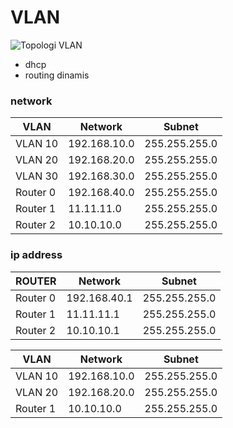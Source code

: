 # VLAN

![Topologi VLAN](https://github.com/user-attachments/assets/9195a71d-8a1e-4c2c-909a-198a53bd825d)

- dhcp
- routing dinamis

### network
|   VLAN  | Network       | Subnet         |
|--------|---------------|----------------|
| VLAN 10 | 192.168.10.0 | 255.255.255.0  |
| VLAN 20 | 192.168.20.0 | 255.255.255.0  |
| VLAN 30 | 192.168.30.0 | 255.255.255.0  |
| Router 0 | 192.168.40.0 | 255.255.255.0  |
| Router 1 | 11.11.11.0   | 255.255.255.0  |
| Router 2 | 10.10.10.0   | 255.255.255.0  |

### ip address
|    ROUTER    | Network        | Subnet         |
|--------|----------------|----------------|
| Router 0 | 192.168.40.1 | 255.255.255.0  |
| Router 1 | 11.11.11.1   | 255.255.255.0  |
| Router 2 | 10.10.10.1   | 255.255.255.0  |






| VLAN     | Network       | Subnet         |
|----------|---------------|----------------|
| VLAN 10  | 192.168.10.0  | 255.255.255.0  |
| VLAN 20  | 192.168.20.0  | 255.255.255.0  |
| Router 1 | 10.10.10.0    | 255.255.255.0  |

